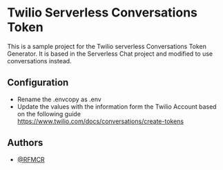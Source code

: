 
# Twilio Serverless Conversations Token 

This is a sample project for the Twilio serverless Conversations Token Generator. It is based in the Serverless Chat project and modified to use conversations instead. 



## Configuration

* Rename the .envcopy as .env
* Update the values with the information form the Twilio Account based on the following guide 
https://www.twilio.com/docs/conversations/create-tokens




## Authors

- [@RFMCR](https://www.github.com/RFMCR)

